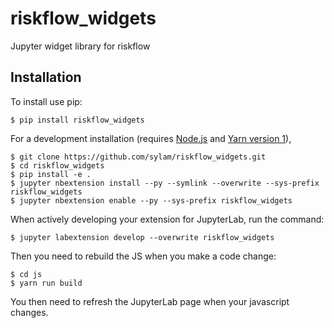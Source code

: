riskflow_widgets
===============================

Jupyter widget library for riskflow

Installation
------------

To install use pip:

    $ pip install riskflow_widgets

For a development installation (requires [Node.js](https://nodejs.org) and [Yarn version 1](https://classic.yarnpkg.com/)),

    $ git clone https://github.com/sylam/riskflow_widgets.git
    $ cd riskflow_widgets
    $ pip install -e .
    $ jupyter nbextension install --py --symlink --overwrite --sys-prefix riskflow_widgets
    $ jupyter nbextension enable --py --sys-prefix riskflow_widgets

When actively developing your extension for JupyterLab, run the command:

    $ jupyter labextension develop --overwrite riskflow_widgets

Then you need to rebuild the JS when you make a code change:

    $ cd js
    $ yarn run build

You then need to refresh the JupyterLab page when your javascript changes.
